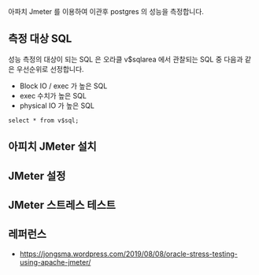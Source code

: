
아파치 Jmeter 를 이용하여 이관후 postgres 의 성능을 측정합니다. 

## 측정 대상 SQL ##

성능 측정의 대상이 되는 SQL 은 오라클 v$sqlarea 에서 관찰되는 SQL 중 다음과 같은 우선순위로 선정합니다.

* Block IO / exec 가 높은 SQL
* exec 수치가 높은 SQL
* physical IO 가 높은 SQL 

```
select * from v$sql;
```

## 아피치 JMeter 설치 ##


## JMeter 설정 ##







## JMeter 스트레스 테스트 ##



## 레퍼런스 ##

* https://jongsma.wordpress.com/2019/08/08/oracle-stress-testing-using-apache-jmeter/
